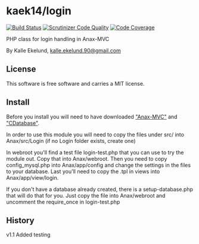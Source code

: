 kaek14/login
=========
[![Build Status](https://travis-ci.org/kalle-ekelund/kaek14.svg)](https://travis-ci.org/kalle-ekelund/kaek14)
[![Scrutinizer Code Quality](https://scrutinizer-ci.com/g/kalle-ekelund/kaek14/badges/quality-score.png?b=master)](https://scrutinizer-ci.com/g/kalle-ekelund/kaek14/?branch=master)
[![Code Coverage](https://scrutinizer-ci.com/g/kalle-ekelund/kaek14/badges/coverage.png?b=master)](https://scrutinizer-ci.com/g/kalle-ekelund/kaek14/?branch=master)

PHP class for login handling in Anax-MVC

By Kalle Ekelund, kalle.ekelund.90@gmail.com


License
------------------

This software is free software and carries a MIT license.

Install
-----------------------------------

Before you install you will need to have downloaded ["Anax-MVC"](https://github.com/mosbth/Anax-MVC)  and ["CDatabase"](https://github.com/mosbth/cdatabase).

In order to use this module you will need to copy the files under src/ into Anax/src/Login (if no Login folder exists, create one)

In webroot you'll find a test file login-test.php that you can use to try the module out. Copy that into Anax/webroot.
Then you need to copy config_mysql.php into Anax/app/config and change the settings in the files to your database.
Last you'll need to copy the .tpl in views into Anax/app/view/login.

If you don't have a database already created, there is a setup-database.php that will do that for you. Just copy the file
into Anax/webroot and uncomment the require_once in login-test.php


History
-----------------------------------
v1.1 Added testing